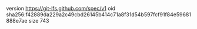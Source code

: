 version https://git-lfs.github.com/spec/v1
oid sha256:f42889da229a2c49cbd26145b414c71a8f31d54b597fcf91f84e59681888e7ae
size 743
